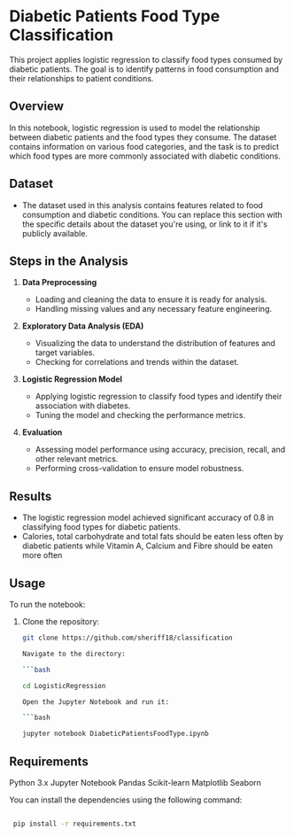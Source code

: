 # Diabetic Patients Food Type Classification

This project applies logistic regression to classify food types consumed by diabetic patients. The goal is to identify patterns in food consumption and their relationships to patient conditions.

## Overview

In this notebook, logistic regression is used to model the relationship between diabetic patients and the food types they consume. The dataset contains information on various food categories, and the task is to predict which food types are more commonly associated with diabetic conditions.

## Dataset

- The dataset used in this analysis contains features related to food consumption and diabetic conditions. You can replace this section with the specific details about the dataset you're using, or link to it if it's publicly available.

## Steps in the Analysis

1. **Data Preprocessing**
   - Loading and cleaning the data to ensure it is ready for analysis.
   - Handling missing values and any necessary feature engineering.

2. **Exploratory Data Analysis (EDA)**
   - Visualizing the data to understand the distribution of features and target variables.
   - Checking for correlations and trends within the dataset.

3. **Logistic Regression Model**
   - Applying logistic regression to classify food types and identify their association with diabetes.
   - Tuning the model and checking the performance metrics.

4. **Evaluation**
   - Assessing model performance using accuracy, precision, recall, and other relevant metrics.
   - Performing cross-validation to ensure model robustness.

## Results

- The logistic regression model achieved significant accuracy of 0.8 in classifying food types for diabetic patients.
-  Calories, total carbohydrate and total fats should be eaten less often by diabetic patients while Vitamin A, Calcium and    Fibre should be eaten more often
  


## Usage

To run the notebook:

1. Clone the repository:
   ```bash
   git clone https://github.com/sheriff18/classification

   Navigate to the directory:

   ```bash
   
   cd LogisticRegression

   Open the Jupyter Notebook and run it:

   ```bash

   jupyter notebook DiabeticPatientsFoodType.ipynb

## Requirements
Python 3.x
Jupyter Notebook
Pandas
Scikit-learn
Matplotlib
Seaborn


You can install the dependencies using the following command:

  ```bash

   pip install -r requirements.txt



